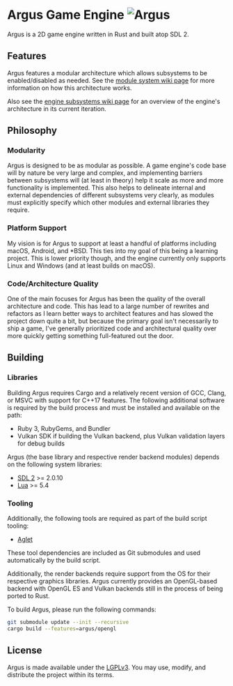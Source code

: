 # Argus Game Engine ![Argus](https://github.com/caseif/Argus/workflows/Argus/badge.svg)

Argus is a 2D game engine written in Rust and built atop SDL 2.

## Features

Argus features a modular architecture which allows subsystems to be enabled/disabled as needed. See the
[module system wiki page](https://github.com/caseif/Argus/wiki/Module-System) for more information on how this
architecture works.

Also see the [engine subsystems wiki page](https://github.com/caseif/Argus/wiki/Engine-Subsystems) for an overview of
the engine's architecture in its current iteration.

## Philosophy

### Modularity

Argus is designed to be as modular as possible. A game engine's code base will by nature be very large and complex, and
implementing barriers between subsystems will (at least in theory) help it scale as more and more functionality is
implemented. This also helps to delineate internal and external dependencies of different subsystems very clearly, as
modules must explicitly specify which other modules and external libraries they require.

### Platform Support

My vision is for Argus to support at least a handful of platforms including macOS, Android, and *BSD. This ties into
my goal of this being a learning project. This is lower priority though, and the engine currently only supports Linux
and Windows (and at least builds on macOS).

### Code/Architecture Quality

One of the main focuses for Argus has been the quality of the overall architecture and code. This has lead to a large
number of rewrites and refactors as I learn better ways to architect features and has slowed the project down quite a
bit, but because the primary goal isn't necessarily to ship a game, I've generally prioritized code and architectural
quality over more quickly getting something full-featured out the door.

## Building

### Libraries

Building Argus requires Cargo and a relatively recent version of GCC, Clang, or MSVC with support for C++17 features.
The following additional software is required by the build process and must be installed and available on the path:

- Ruby 3, RubyGems, and Bundler
- Vulkan SDK if building the Vulkan backend, plus Vulkan validation layers for debug builds

Argus (the base library and respective render backend modules) depends on the following system libraries:

- [SDL 2](https://github.com/libsdl-org/SDL) >= 2.0.10
- [Lua](https://github.com/lua/lua) >= 5.4

### Tooling

Additionally, the following tools are required as part of the build script tooling:

- [Aglet](https://github.com/caseif/Aglet)

These tool dependencies are included as Git submodules and used automatically by the build script.

Additionally, the render backends require support from the OS for their respective graphics libraries. Argus currently
provides an OpenGL-based backend with OpenGL ES and Vulkan backends still in the process of being ported to Rust.

To build Argus, please run the following commands:

```bash
git submodule update --init --recursive
cargo build --features=argus/opengl
```

## License

Argus is made available under the [LGPLv3](https://opensource.org/licenses/LGPL-3.0). You may use, modify, and
distribute the project within its terms.
